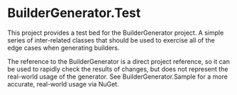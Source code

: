 # BuilderGenerator.Test #

This project provides a test bed for the BuilderGenerator project. A simple series of inter-related classes that should be used to exercise all of the edge cases when generating builders.

The reference to the BuilderGenerator is a direct project reference, so it can be used to rapidly check the results of changes, but does not represent the real-world usage of the generator. See BuilderGenerator.Sample for a more accurate, real-world usage via NuGet.